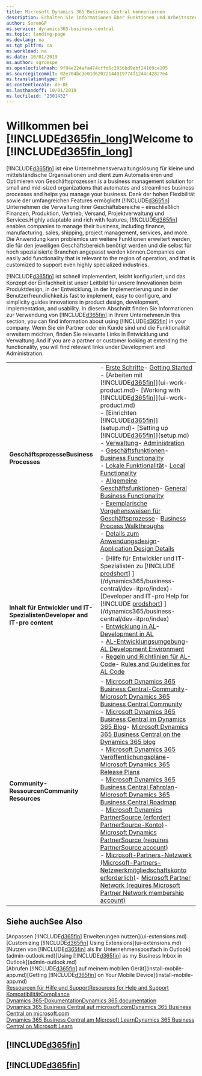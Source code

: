 ```yaml
---
title: Microsoft Dynamics 365 Business Central kennenlernen
description: Erhalten Sie Informationen über Funktionen und Arbeitsszenarien in Business Central, einer Unternehmensverwaltungslösung für kleine und mittelständische Organisationen.
author: SorenGP
ms.service: dynamics365-business-central
ms.topic: landing-page
ms.devlang: na
ms.tgt_pltfrm: na
ms.workload: na
ms.date: 10/01/2019
ms.author: sgroespe
ms.openlocfilehash: 9f84e224afa474cffd6c2956bd9ebf24169ce105
ms.sourcegitcommit: 02e704bc3e01d62072144919774f1244c42827e4
ms.translationtype: HT
ms.contentlocale: de-DE
ms.lasthandoff: 10/01/2019
ms.locfileid: "2301432"
---
```

# <a name="welcome-to-included365fin_longincludesd365fin_long_mdmd"></a><span data-ttu-id="ad7cd-103">Willkommen bei [!INCLUDE[d365fin_long](includes/d365fin_long_md.md)]</span><span class="sxs-lookup"><span data-stu-id="ad7cd-103">Welcome to [!INCLUDE[d365fin_long](includes/d365fin_long_md.md)]</span></span>
[!INCLUDE[d365fin](includes/d365fin_md.md)] <span data-ttu-id="ad7cd-104">ist eine Unternehmensverwaltungslösung für kleine und mittelständische Organisationen und dient zum Automatisieren und Optimieren von Geschäftsprozessen.</span><span class="sxs-lookup"><span data-stu-id="ad7cd-104">is a business management solution for small and mid-sized organizations that automates and streamlines business processes and helps you manage your business.</span></span> <span data-ttu-id="ad7cd-105">Dank der hohen Flexibilität sowie der umfangreichen Features ermöglicht [!INCLUDE[d365fin](includes/d365fin_md.md)] Unternehmen die Verwaltung ihrer Geschäftsbereiche – einschließlich Finanzen, Produktion, Vertrieb, Versand, Projektverwaltung und Services.</span><span class="sxs-lookup"><span data-stu-id="ad7cd-105">Highly adaptable and rich with features, [!INCLUDE[d365fin](includes/d365fin_md.md)] enables companies to manage their business, including finance, manufacturing, sales, shipping, project management, services, and more.</span></span> <span data-ttu-id="ad7cd-106">Die Anwendung kann problemlos um weitere Funktionen erweitert werden, die für den jeweiligen Geschäftsbereich benötigt werden und die selbst für hoch spezialisierte Branchen angepasst werden können.</span><span class="sxs-lookup"><span data-stu-id="ad7cd-106">Companies can easily add functionality that is relevant to the region of operation, and that is customized to support even highly specialized industries.</span></span>

[!INCLUDE[d365fin](includes/d365fin_md.md)] <span data-ttu-id="ad7cd-107">ist schnell implementiert, leicht konfiguriert, und das Konzept der Einfachheit ist unser Leitbild für unsere Innovationen beim Produktdesign, in der Entwicklung, in der Implementierung und in der Benutzerfreundlichkeit.</span><span class="sxs-lookup"><span data-stu-id="ad7cd-107">is fast to implement, easy to configure, and simplicity guides innovations in product design, development, implementation, and usability.</span></span> <span data-ttu-id="ad7cd-108">In diesem Abschnitt finden Sie Informationen zur Verwendung von [!INCLUDE[d365fin](includes/d365fin_md.md)] in Ihrem Unternehmen.</span><span class="sxs-lookup"><span data-stu-id="ad7cd-108">In this section, you can find information about using [!INCLUDE[d365fin](includes/d365fin_md.md)] in your company.</span></span> <span data-ttu-id="ad7cd-109">Wenn Sie ein Partner oder ein Kunde sind und die Funktionalität erweitern möchten, finden Sie relevante Links in Entwicklung und Verwaltung.</span><span class="sxs-lookup"><span data-stu-id="ad7cd-109">And if you are a partner or customer looking at extending the functionality, you will find relevant links under Development and Administration.</span></span>  

|||  
|-|-|  
|<span data-ttu-id="ad7cd-110">**Geschäftsprozesse**</span><span class="sxs-lookup"><span data-stu-id="ad7cd-110">**Business Processes**</span></span>|<span data-ttu-id="ad7cd-111">-   [Erste Schritte](product-get-started.md)</span><span class="sxs-lookup"><span data-stu-id="ad7cd-111">-   [Getting Started](product-get-started.md)</span></span><br /><span data-ttu-id="ad7cd-112">-   [Arbeiten mit [!INCLUDE[d365fin](includes/d365fin_md.md)]](ui-work-product.md)</span><span class="sxs-lookup"><span data-stu-id="ad7cd-112">-   [Working with [!INCLUDE[d365fin](includes/d365fin_md.md)]](ui-work-product.md)</span></span><br /><span data-ttu-id="ad7cd-113">-   [Einrichten [!INCLUDE[d365fin](includes/d365fin_md.md)]](setup.md)</span><span class="sxs-lookup"><span data-stu-id="ad7cd-113">-   [Setting up [!INCLUDE[d365fin](includes/d365fin_md.md)]](setup.md)</span></span><br /><span data-ttu-id="ad7cd-114">-   [Verwaltung](admin-setup-and-administration.md)</span><span class="sxs-lookup"><span data-stu-id="ad7cd-114">-   [Administration](admin-setup-and-administration.md)</span></span><br /><span data-ttu-id="ad7cd-115">-   [Geschäftsfunktionen](across-business-functionality.md)</span><span class="sxs-lookup"><span data-stu-id="ad7cd-115">-   [Business Functionality](across-business-functionality.md)</span></span><br /><span data-ttu-id="ad7cd-116">-   [Lokale Funktionalität](LocalFunctionality/Austria/austria-local-functionality.md)</span><span class="sxs-lookup"><span data-stu-id="ad7cd-116">-   [Local Functionality](LocalFunctionality/Austria/austria-local-functionality.md)</span></span><br /><span data-ttu-id="ad7cd-117">-   [Allgemeine Geschäftsfunktionen](ui-across-business-areas.md)</span><span class="sxs-lookup"><span data-stu-id="ad7cd-117">-   [General Business Functionality](ui-across-business-areas.md)</span></span><br /><span data-ttu-id="ad7cd-118">-   [Exemplarische Vorgehensweisen für Geschäftsprozesse](walkthrough-business-process-walkthroughs.md)</span><span class="sxs-lookup"><span data-stu-id="ad7cd-118">-   [Business Process Walkthroughs](walkthrough-business-process-walkthroughs.md)</span></span><br /><span data-ttu-id="ad7cd-119">-   [Details zum Anwendungsdesign](design-details-application-design.md)</span><span class="sxs-lookup"><span data-stu-id="ad7cd-119">-   [Application Design Details](design-details-application-design.md)</span></span>|  
|<span data-ttu-id="ad7cd-120">**Inhalt für Entwickler und IT-Spezialisten**</span><span class="sxs-lookup"><span data-stu-id="ad7cd-120">**Developer and IT-pro content**</span></span>|<span data-ttu-id="ad7cd-121">-   [Hilfe für Entwickler und IT-Spezialisten zu [!INCLUDE [prodshort](includes/prodshort.md)] ](/dynamics365/business-central/dev-itpro/index)</span><span class="sxs-lookup"><span data-stu-id="ad7cd-121">-   [Developer and IT-pro Help for [!INCLUDE [prodshort](includes/prodshort.md)] ](/dynamics365/business-central/dev-itpro/index)</span></span><br /><span data-ttu-id="ad7cd-122">-   [Entwicklung in AL](/dynamics365/business-central/dev-itpro/developer/devenv-dev-overview)</span><span class="sxs-lookup"><span data-stu-id="ad7cd-122">-   [Development in AL](/dynamics365/business-central/dev-itpro/developer/devenv-dev-overview)</span></span><br /><span data-ttu-id="ad7cd-123">-   [AL-Entwicklungsumgebung](/dynamics365/business-central/dev-itpro/developer/devenv-reference-overview)</span><span class="sxs-lookup"><span data-stu-id="ad7cd-123">-   [AL Development Environment](/dynamics365/business-central/dev-itpro/developer/devenv-reference-overview)</span></span><br /><span data-ttu-id="ad7cd-124">-   [Regeln und Richtlinien für AL-Code](/dynamics365/business-central/dev-itpro/compliance/apptest-overview)</span><span class="sxs-lookup"><span data-stu-id="ad7cd-124">-   [Rules and Guidelines for AL Code](/dynamics365/business-central/dev-itpro/compliance/apptest-overview)</span></span>|  
|<span data-ttu-id="ad7cd-125">**Community-Ressourcen**</span><span class="sxs-lookup"><span data-stu-id="ad7cd-125">**Community Resources**</span></span>|<span data-ttu-id="ad7cd-126">-   [Microsoft Dynamics 365 Business Central-Community](https://community.dynamics.com/business)</span><span class="sxs-lookup"><span data-stu-id="ad7cd-126">-   [Microsoft Dynamics 365 Business Central Community](https://community.dynamics.com/business)</span></span><br /><span data-ttu-id="ad7cd-127">-   [Microsoft Dynamics 365 Business Central im Dynamics 365 Blog](https://cloudblogs.microsoft.com/dynamics365/it/product/business-central/)</span><span class="sxs-lookup"><span data-stu-id="ad7cd-127">-   [Microsoft Dynamics 365 Business Central on the Dynamics 365 blog](https://cloudblogs.microsoft.com/dynamics365/it/product/business-central/)</span></span><br /><span data-ttu-id="ad7cd-128">-   [Microsoft Dynamics 365 Veröffentlichungspläne](https://go.microsoft.com/fwlink/?linkid=2047422)</span><span class="sxs-lookup"><span data-stu-id="ad7cd-128">-   [Microsoft Dynamics 365 Release Plans](https://go.microsoft.com/fwlink/?linkid=2047422)</span></span><br /><span data-ttu-id="ad7cd-129">-   [Microsoft Dynamics 365 Business Central Fahrplan](https://dynamics.microsoft.com/en-us/roadmap/business-central/)</span><span class="sxs-lookup"><span data-stu-id="ad7cd-129">-   [Microsoft Dynamics 365 Business Central Roadmap](https://dynamics.microsoft.com/en-us/roadmap/business-central/)</span></span><br /><span data-ttu-id="ad7cd-130">-   [Microsoft Dynamics PartnerSource \(erfordert PartnerSource-Konto\)](https://mbs.microsoft.com/partnersource)</span><span class="sxs-lookup"><span data-stu-id="ad7cd-130">-   [Microsoft Dynamics PartnerSource \(requires PartnerSource account\)](https://mbs.microsoft.com/partnersource)</span></span><br /><span data-ttu-id="ad7cd-131">-   [Microsoft-Partners-Netzwerk \(Microsoft-Partners-Netzwerkmitgliedschaftskonto erforderlich\)](https://mspartner.microsoft.com/en/us/windows/index.aspx)</span><span class="sxs-lookup"><span data-stu-id="ad7cd-131">-   [Microsoft Partner Network \(requires Microsoft Partner Network membership account\)](https://mspartner.microsoft.com/en/us/windows/index.aspx)</span></span>|  

## <a name="see-also"></a><span data-ttu-id="ad7cd-132">Siehe auch</span><span class="sxs-lookup"><span data-stu-id="ad7cd-132">See Also</span></span>

<span data-ttu-id="ad7cd-133">[Anpassen [!INCLUDE[d365fin](includes/d365fin_md.md)] Erweiterungen nutzen](ui-extensions.md)</span><span class="sxs-lookup"><span data-stu-id="ad7cd-133">[Customizing [!INCLUDE[d365fin](includes/d365fin_md.md)] Using Extensions](ui-extensions.md)</span></span>  
<span data-ttu-id="ad7cd-134">[Nutzen von [!INCLUDE[d365fin](includes/d365fin_md.md)] als Ihr Unternehmenspostfach in Outlook](admin-outlook.md)</span><span class="sxs-lookup"><span data-stu-id="ad7cd-134">[Using [!INCLUDE[d365fin](includes/d365fin_md.md)] as my Business Inbox in Outlook](admin-outlook.md)</span></span>  
<span data-ttu-id="ad7cd-135">[Abrufen [!INCLUDE[d365fin](includes/d365fin_md.md)] auf meinem mobilen Gerät](install-mobile-app.md)</span><span class="sxs-lookup"><span data-stu-id="ad7cd-135">[Getting [!INCLUDE[d365fin](includes/d365fin_md.md)] on Your Mobile Device](install-mobile-app.md)</span></span>  
[<span data-ttu-id="ad7cd-136">Ressourcen für Hilfe und Support</span><span class="sxs-lookup"><span data-stu-id="ad7cd-136">Resources for Help and Support</span></span>](product-help-and-support.md)  
[<span data-ttu-id="ad7cd-137">Kompatibilität</span><span class="sxs-lookup"><span data-stu-id="ad7cd-137">Compliance</span></span>](compliance/compliance-overview.md)  
[<span data-ttu-id="ad7cd-138">Dynamics 365-Dokumentation</span><span class="sxs-lookup"><span data-stu-id="ad7cd-138">Dynamics 365 documentation</span></span>](/dynamics365/)  
[<span data-ttu-id="ad7cd-139">Dynamics 365 Business Central auf microsoft.com</span><span class="sxs-lookup"><span data-stu-id="ad7cd-139">Dynamics 365 Business Central on microsoft.com</span></span>](https://dynamics.microsoft.com/business-central/overview/)  
[<span data-ttu-id="ad7cd-140">Dynamics 365 Business Central am Microsoft Learn</span><span class="sxs-lookup"><span data-stu-id="ad7cd-140">Dynamics 365 Business Central on Microsoft Learn</span></span>](/learn/browse/?products=dynamics-business-central)  


## [!INCLUDE[d365fin](includes/free_trial_md.md)]
## [!INCLUDE[d365fin](includes/training_link_md.md)]
